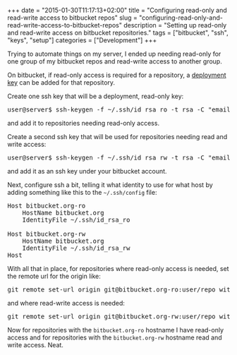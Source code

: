 +++
date = "2015-01-30T11:17:13+02:00"
title = "Configuring read-only and read-write access to bitbucket repos"
slug = "configuring-read-only-and-read-write-access-to-bitbucket-repos"
description = "Setting up read-only and read-write access on bitbucket repositories."
tags = ["bitbucket", "ssh", "keys", "setup"]
categories = ["Development"]
+++
<p>
Trying to automate things on my server, I ended up needing read-only for one group of my bitbucket repos and read-write access to another group.
</p>

<p>
On bitbucket, if read-only access is required for a repository, a <a href='https://confluence.atlassian.com/display/BITBUCKET/Use+deployment+keys'>deployment key</a> can be added for that repository.
</p>

<p>
Create one ssh key that will be a deployment, read-only key:
</p>

<pre name='code' class='php'>
user@server$ ssh-keygen -f ~/.ssh/id_rsa_ro -t rsa -C "email@domain.com"
</pre>

<p>
and add it to repositories needing read-only access.
</p>

<p>
Create a second ssh key that will be used for repositories needing read and write access:
</p>

<pre name='code' class='php'>
user@server$ ssh-keygen -f ~/.ssh/id_rsa_rw -t rsa -C "email@domain.com"
</pre>

<p>
and add it as an ssh key under your bitbucket account.
</p>

<p>
Next, configure ssh a bit, telling it what identity to use for what host by adding something like this to the <code>~/.ssh/config</code> file:
</p>

<pre name='code' class='php'>
Host bitbucket.org-ro
    HostName bitbucket.org
    IdentityFile ~/.ssh/id_rsa_ro

Host bitbucket.org-rw
    HostName bitbucket.org
    IdentityFile ~/.ssh/id_rsa_rw
Host 
</pre>

<p>
With all that in place, for repositories where read-only access is needed, set the remote url for the origin like:
</p>

<pre name='code' class='php'>
git remote set-url origin git@bitbucket.org-ro:user/repo_with_ro_access.git
</pre>

<p>
and where read-write access is needed:
</p>

<pre name='code' class='php'>
git remote set-url origin git@bitbucket.org-rw:user/repo_with_rw_access.git
</pre>

<p>
Now for repositories with the <code>bitbucket.org-ro</code> hostname I have read-only access and for repositories with the <code>bitbucket.org-rw</code> hostname read and write access. Neat.
</p>
